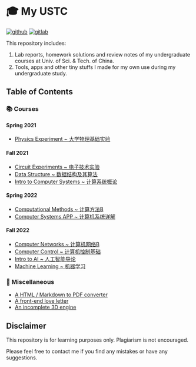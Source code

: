 # 🎓 My USTC

[![github](https://img.shields.io/github/stars/HasiNed/my-ustc?style=social)](https://github.com/HasiNed/my-ustc)
[![gitlab](https://img.shields.io/gitlab/stars/hasined/my-ustc?gitlab_url=https%3A%2F%2Fgit.lug.ustc.edu.cn%2F&style=social)](https://git.lug.ustc.edu.cn/hasined/my-ustc)

This repository includes:

1.  Lab reports, homework solutions and review notes of my undergraduate courses at Univ. of Sci. & Tech. of China.
2.  Tools, apps and other tiny stuffs I made for my own use during my undergraduate study.

## Table of Contents

### 📚 Courses

#### Spring 2021

-   [Physics Experiment ~ 大学物理基础实验](./Courses/Physics%20Experiments/)

#### Fall 2021

-   [Circuit Experiments ~ 电子技术实验](./Courses/Circuit%20Experiments/)
-   [Data Structure ~ 数据结构及其算法](./Courses/Data%20Structure/)
-   [Intro to Computer Systems ~ 计算系统概论](./Courses/Intro%20to%20Computer%20Systems/)

#### Spring 2022

-   [Computational Methods ~ 计算方法B](./Courses/Computational%20Methods/)
-   [Computer Systems APP ~ 计算机系统详解](./Courses/Computer%20Systems/)

#### Fall 2022

-   [Computer Networks ~ 计算机网络B](./Courses/Computer%20Networks/)
-   [Computer Control ~ 计算机控制基础](./Courses/Computer%20Control/)
-   [Intro to AI ~ 人工智能导论](./Courses/Intro%20to%20Artificial%20Intelligence/)
-   [Machine Learning ~ 机器学习](./Courses/Machine%20Learning/)

### 🔨 Miscellaneous

-   [A HTML / Markdown to PDF converter](https://github.com/HasiNed/htmlolo)
-   [A front-end love letter](./Misc/vue3%20kokuhaku/)
-   [An incomplete 3D engine](./Misc/opengl%20learning/)

## Disclaimer

This repository is for learning purposes only. Plagiarism is not encouraged.

Please feel free to contact me if you find any mistakes or have any suggestions.
